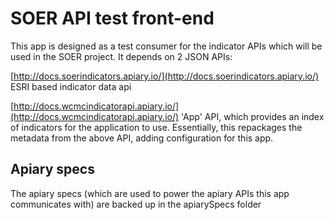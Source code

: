 # SOER API test front-end

This app is designed as a test consumer for the indicator APIs which will be used in the
SOER project. It depends on 2 JSON APIs:

[http://docs.soerindicators.apiary.io/](http://docs.soerindicators.apiary.io/)
ESRI based indicator data api

[http://docs.wcmcindicatorapi.apiary.io/](http://docs.wcmcindicatorapi.apiary.io/)
'App' API, which provides an index of indicators for the application to use. Essentially,
this repackages the metadata from the above API, adding configuration for this app.

## Apiary specs
The apiary specs (which are used to power the apiary APIs this app communicates with) are backed up in the apiarySpecs folder

